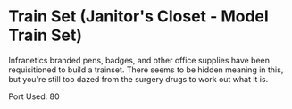# Train Set (Janitor's Closet - Model Train Set)

Infranetics branded pens, badges, and other office supplies have been requisitioned to build a trainset. There seems to be hidden meaning in this, but you're still too dazed from the surgery drugs to work out what it is.

Port Used: 80